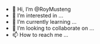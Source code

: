 - 👋 Hi, I’m @RoyMusteng
- 👀 I’m interested in ...
- 🌱 I’m currently learning ...
- 💞️ I’m looking to collaborate on ...
- 📫 How to reach me ...

<!---
RoyMusteng/RoyMusteng is a ✨ special ✨ repository because its `README.md` (this file) appears on your GitHub profile.
You can click the Preview link to take a look at your changes.
--->
